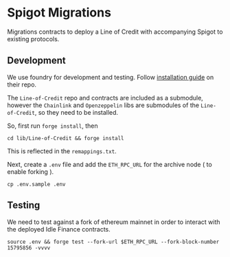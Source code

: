 # Spigot Migrations

Migrations contracts to deploy a Line of Credit with accompanying Spigot to existing protocols.

## Development

We use foundry for development and testing. Follow [installation guide](https://github.com/foundry-rs/foundry) on their repo.

The `Line-of-Credit` repo and contracts are included as a submodule, however the `Chainlink` and `Openzeppelin` libs are submodules of the `Line-of-Credit`, so they need to be installed.

So, first run `forge install`, then

`cd lib/Line-of-Credit && forge install`

This is reflected in the `remappings.txt`.

Next, create a `.env` file and add the `ETH_RPC_URL` for the archive node ( to enable forking ).

```
cp .env.sample .env
```

## Testing

We need to test against a fork of ethereum mainnet in order to interact with the deployed Idle Finance contracts.

```
source .env && forge test --fork-url $ETH_RPC_URL --fork-block-number 15795856 -vvvv
```
